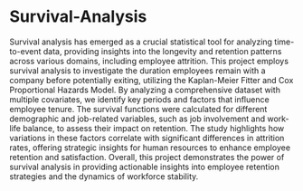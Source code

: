 # Survival-Analysis

Survival analysis has emerged as a crucial statistical tool for analyzing time-to-event data,
providing insights into the longevity and retention patterns across various domains, including
employee attrition. This project employs survival analysis to investigate the duration
employees remain with a company before potentially exiting, utilizing the Kaplan-Meier
Fitter and Cox Proportional Hazards Model. By analyzing a comprehensive dataset with
multiple covariates, we identify key periods and factors that influence employee tenure. The
survival functions were calculated for different demographic and job-related variables, such
as job involvement and work-life balance, to assess their impact on retention. The study
highlights how variations in these factors correlate with significant differences in attrition
rates, offering strategic insights for human resources to enhance employee retention and
satisfaction. Overall, this project demonstrates the power of survival analysis in providing
actionable insights into employee retention strategies and the dynamics of workforce stability.
